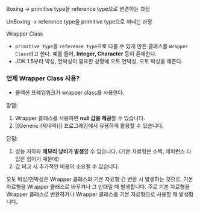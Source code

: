 Boxing
-> primitive type을 reference type으로 변경하는 과정

UnBoxing
-> reference type을 primitive type으로 꺼내는 과정

Wrapper Class
- `primitive type`을 `reference type`으로 다룰 수 있게 만든 클래스를 `Wrapper Class`라고 한다. 예를 들어, **Integer, Character** 등이 존재한다.
- JDK 1.5부터 박싱, 언박싱이 필요한 상황에 오토 언박싱, 오토 박싱을 해준다.

### 언제 Wrapper Class 사용?
- 콜렉션 프레임워크가 wrapper class를 사용한다.


장점:  
1. Wrapper 클래스를 사용하면 **null 값을 제공**할 수 있습니다.  
2. [[Generic (제네릭)]] 프로그래밍에서 유용하게 활용할 수 있습니다.  
  
단점:  
1. 성능 저하와 **메모리 낭비가 발생**할 수 있습니다.  (기본 자료형은 스택, 레퍼런스 타입은 힙이기 때문에)
2. 값 비교 시 추가적인 비용이 소요될 수 있습니다.  
  
오토 박싱/언박싱은 Wrapper 클래스와 기본 자료형 간 변환 시 발생하는 것으로, 기본 자료형을 Wrapper 클래스로 바꾸거나 그 반대일 때 발생합니다. 주로 기본 자료형을 Wrapper 클래스로 변환하거나 Wrapper 클래스를 기본 자료형으로 사용할 때 발생합니다.